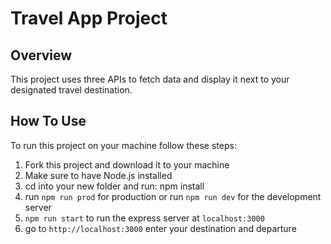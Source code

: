 # Travel App Project

## Overview

This project uses three APIs to fetch data and display it next to your designated travel destination.

## How To Use

To run this project on your machine follow these steps:

1. Fork this project and download it to your machine
2. Make sure to have Node.js installed
3. cd into your new folder and run: npm install
4. run `npm run prod` for production or run `npm run dev` for the development server
5. `npm run start` to run the express server at `localhost:3000`
6. go to `http://localhost:3000` enter your destination and departure
